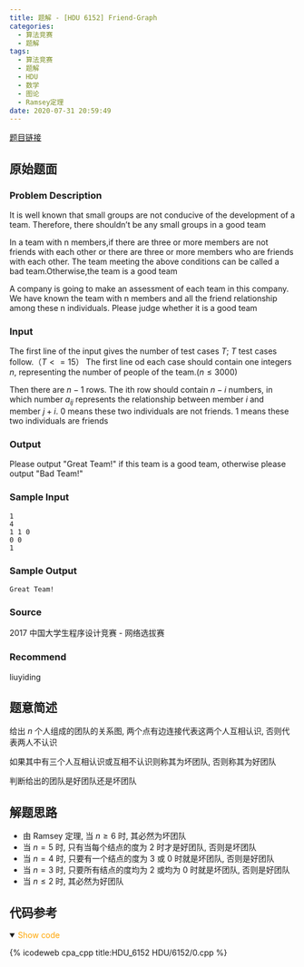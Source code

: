 ```yaml
---
title: 题解 - [HDU 6152] Friend-Graph
categories:
  - 算法竞赛
  - 题解
tags:
  - 算法竞赛
  - 题解
  - HDU
  - 数学
  - 图论
  - Ramsey定理
date: 2020-07-31 20:59:49
---
```


[题目链接](https://vjudge.net/problem/HDU-6152/origin)

<!-- more -->

## 原始题面

### Problem Description

It is well known that small groups are not conducive of the development of a team. Therefore, there shouldn’t be any small groups in a good team

In a team with n members,if there are three or more members are not friends with each other or there are three or more members who are friends with each other. The team meeting the above conditions can be called a bad team.Otherwise,the team is a good team

A company is going to make an assessment of each team in this company. We have known the team with n members and all the friend relationship among these n individuals. Please judge whether it is a good team

### Input

The first line of the input gives the number of test cases $T$; $T$ test cases follow.（$T<=15$）
The first line od each case should contain one integers $n$, representing the number of people of the team.($n≤3000$)

Then there are $n-1$ rows. The ith row should contain $n-i$ numbers, in which number $a_{ij}$ represents the relationship between member $i$ and member $j+i$. $0$ means these two individuals are not friends. $1$ means these two individuals are friends

### Output

Please output "Great Team!" if this team is a good team, otherwise please output "Bad Team!"

### Sample Input

```input1
1
4
1 1 0
0 0
1
```

### Sample Output

```output1
Great Team!
```

### Source

2017 中国大学生程序设计竞赛 - 网络选拔赛

### Recommend

liuyiding

## 题意简述

给出 $n$ 个人组成的团队的关系图, 两个点有边连接代表这两个人互相认识, 否则代表两人不认识

如果其中有三个人互相认识或互相不认识则称其为坏团队, 否则称其为好团队

判断给出的团队是好团队还是坏团队

## 解题思路

- 由 Ramsey 定理, 当 $n\geqslant 6$ 时, 其必然为坏团队
- 当 $n=5$ 时, 只有当每个结点的度为 $2$ 时才是好团队, 否则是坏团队
- 当 $n=4$ 时, 只要有一个结点的度为 $3$ 或 $0$ 时就是坏团队, 否则是好团队
- 当 $n=3$ 时, 只要所有结点的度均为 $2$ 或均为 $0$ 时就是坏团队, 否则是好团队
- 当 $n\leqslant 2$ 时, 其必然为好团队

## 代码参考

<details open>
<summary><font color='orange'>Show code</font></summary>

{% icodeweb cpa_cpp title:HDU_6152 HDU/6152/0.cpp %}

</details>
